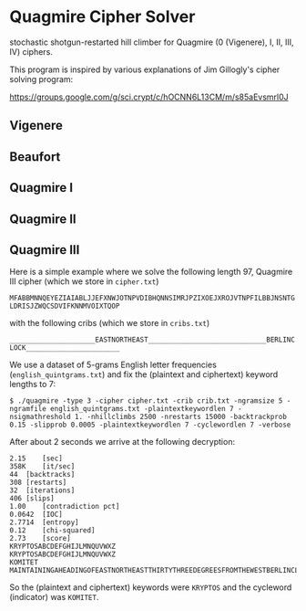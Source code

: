 # Quagmire Cipher Solver
stochastic shotgun-restarted hill climber for Quagmire (0 (Vigenere), I, II, III, IV) ciphers. 

This program is inspired by various explanations of Jim Gillogly's cipher solving program: 

https://groups.google.com/g/sci.crypt/c/hOCNN6L13CM/m/s85aEvsmrl0J

## Vigenere

## Beaufort

## Quagmire I

## Quagmire II

## Quagmire III
Here is a simple example where we solve the following length 97, Quagmire III cipher (which we store in `cipher.txt`)

```MFABBMNNQEYEZIAIABLJJEFXNWJOTNPVDIBHQNNSIMRJPZIXOEJXROJVTNPFILBBJNSNTGLDRISJZWQCSDVIFKNNMVOIXTQOP```

with the following cribs (which we store in `cribs.txt`)

```_____________________EASTNORTHEAST_____________________________BERLINCLOCK_______________________```

We use a dataset of 5-grams English letter frequencies (`english_quintgrams.txt`) and fix the (plaintext and ciphertext) keyword lengths to 7:

```$ ./quagmire -type 3 -cipher cipher.txt -crib crib.txt -ngramsize 5 -ngramfile english_quintgrams.txt -plaintextkeywordlen 7 -nsigmathreshold 1. -nhillclimbs 2500 -nrestarts 15000 -backtrackprob 0.15 -slipprob 0.0005 -plaintextkeywordlen 7 -cyclewordlen 7 -verbose```

After about 2 seconds we arrive at the following decryption: 

```
2.15	[sec]
358K	[it/sec]
44	[backtracks]
308	[restarts]
32	[iterations]
406	[slips]
1.00	[contradiction pct]
0.0642	[IOC]
2.7714	[entropy]
0.12	[chi-squared]
2.73	[score]
KRYPTOSABCDEFGHIJLMNQUVWXZ
KRYPTOSABCDEFGHIJLMNQUVWXZ
KOMITET
MAINTAININGAHEADINGOFEASTNORTHEASTTHIRTYTHREEDEGREESFROMTHEWESTBERLINCLOCKYOUWILLSEEFURTHERINFORM
```

So the (plaintext and ciphertext) keywords were `KRYPTOS` and the cycleword (indicator) was `KOMITET`. 
